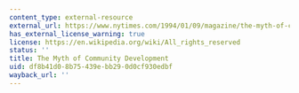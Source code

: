 ```yaml
---
content_type: external-resource
external_url: https://www.nytimes.com/1994/01/09/magazine/the-myth-of-community-development.html
has_external_license_warning: true
license: https://en.wikipedia.org/wiki/All_rights_reserved
status: ''
title: The Myth of Community Development
uid: df8b41d0-8b75-439e-bb29-0d0cf930edbf
wayback_url: ''
---
```

